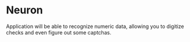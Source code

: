 # Neuron
Application will be able to recognize numeric data, allowing you to digitize checks and even figure out some captchas.
